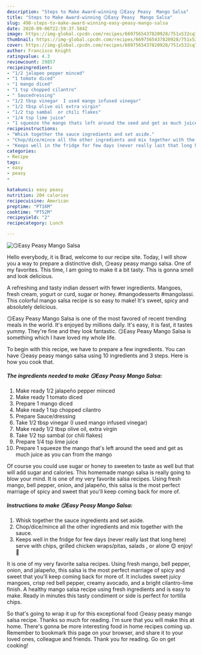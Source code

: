 ```yaml
---
description: "Steps to Make Award-winning 😏Easy Peasy  Mango Salsa"
title: "Steps to Make Award-winning 😏Easy Peasy  Mango Salsa"
slug: 498-steps-to-make-award-winning-easy-peasy-mango-salsa
date: 2020-09-06T22:59:37.584Z
image: https://img-global.cpcdn.com/recipes/6697565437820928/751x532cq70/😏easy-peasy-mango-salsa-recipe-main-photo.jpg
thumbnail: https://img-global.cpcdn.com/recipes/6697565437820928/751x532cq70/😏easy-peasy-mango-salsa-recipe-main-photo.jpg
cover: https://img-global.cpcdn.com/recipes/6697565437820928/751x532cq70/😏easy-peasy-mango-salsa-recipe-main-photo.jpg
author: Francisco Knight
ratingvalue: 4.3
reviewcount: 29857
recipeingredient:
- "1/2 jalapeo pepper minced"
- "1 tomato diced"
- "1 mango diced"
- "1 tsp chopped cilantro"
- " Saucedressing"
- "1/2 tbsp vinegar  I used mango infused vinegar"
- "1/2 tbsp olive oil extra virgin"
- "1/2 tsp sambal  or chili flakes"
- "1/4 tsp lime juice"
- "1 squeeze the mango thats left around the seed and get as much juice as you can from the mango"
recipeinstructions:
- "Whisk together the sauce ingredients and set aside."
- "Chop/dice/mince all the other ingredients and mix together with the sauce."
- "Keeps well in the fridge for few days (never really last that long here) serve with chips, grilled chicken wraps/pitas, salads , or alone 😊 enjoy!  🌼"
categories:
- Recipe
tags:
- easy
- peasy
- 

katakunci: easy peasy  
nutrition: 204 calories
recipecuisine: American
preptime: "PT16M"
cooktime: "PT52M"
recipeyield: "2"
recipecategory: Lunch

---
```



![😏Easy Peasy  Mango Salsa](https://img-global.cpcdn.com/recipes/6697565437820928/751x532cq70/😏easy-peasy-mango-salsa-recipe-main-photo.jpg)

Hello everybody, it is Brad, welcome to our recipe site. Today, I will show you a way to prepare a distinctive dish, 😏easy peasy  mango salsa. One of my favorites. This time, I am going to make it a bit tasty. This is gonna smell and look delicious.

A refreshing and tasty indian dessert with fewer ingredients. Mangoes, fresh cream, yogurt or curd, sugar or honey. #mangodesserts #mangolassi. This colorful mango salsa recipe is so easy to make! It&#39;s sweet, spicy and absolutely delicious.

😏Easy Peasy  Mango Salsa is one of the most favored of recent trending meals in the world. It's enjoyed by millions daily. It's easy, it is fast, it tastes yummy. They're fine and they look fantastic. 😏Easy Peasy  Mango Salsa is something which I have loved my whole life.


To begin with this recipe, we have to prepare a few ingredients. You can have 😏easy peasy  mango salsa using 10 ingredients and 3 steps. Here is how you cook that.

<!--inarticleads1-->

##### The ingredients needed to make 😏Easy Peasy  Mango Salsa:

1. Make ready 1/2 jalapeño pepper minced
1. Make ready 1 tomato diced
1. Prepare 1 mango diced
1. Make ready 1 tsp chopped cilantro
1. Prepare  Sauce/dressing
1. Take 1/2 tbsp vinegar  (I used mango infused vinegar)
1. Make ready 1/2 tbsp olive oil, extra virgin
1. Take 1/2 tsp sambal  (or chili flakes)
1. Prepare 1/4 tsp lime juice
1. Prepare 1 squeeze the mango that&#39;s left around the seed and get as much juice as you can from the mango


Of course you could use sugar or honey to sweeten to taste as well but that will add sugar and calories. This homemade mango salsa is really going to blow your mind. It is one of my very favorite salsa recipes. Using fresh mango, bell pepper, onion, and jalapeño, this salsa is the most perfect marriage of spicy and sweet that you&#39;ll keep coming back for more of. 

<!--inarticleads2-->

##### Instructions to make 😏Easy Peasy  Mango Salsa:

1. Whisk together the sauce ingredients and set aside.
1. Chop/dice/mince all the other ingredients and mix together with the sauce.
1. Keeps well in the fridge for few days (never really last that long here) serve with chips, grilled chicken wraps/pitas, salads , or alone 😊 enjoy!  🌼


It is one of my very favorite salsa recipes. Using fresh mango, bell pepper, onion, and jalapeño, this salsa is the most perfect marriage of spicy and sweet that you&#39;ll keep coming back for more of. It includes sweet juicy mangoes, crisp red bell pepper, creamy avocado, and a bright cilantro-lime finish. A healthy mango salsa recipe using fresh ingredients and is easy to make. Ready in minutes this tasty condiment or side is perfect for tortilla chips. 

So that's going to wrap it up for this exceptional food 😏easy peasy  mango salsa recipe. Thanks so much for reading. I'm sure that you will make this at home. There's gonna be more interesting food in home recipes coming up. Remember to bookmark this page on your browser, and share it to your loved ones, colleague and friends. Thank you for reading. Go on get cooking!
